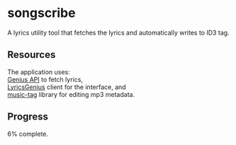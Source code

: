 # songscribe
A lyrics utility tool that fetches the lyrics and automatically writes to ID3 tag.

## Resources
The application uses:\
[Genius API](https://docs.genius.com/) to fetch lyrics,\
[LyricsGenius](https://github.com/johnwmillr/LyricsGenius) client for the interface, and\
[music-tag](https://github.com/KristoforMaynard/music-tag) library for editing mp3 metadata.

## Progress
6% complete.